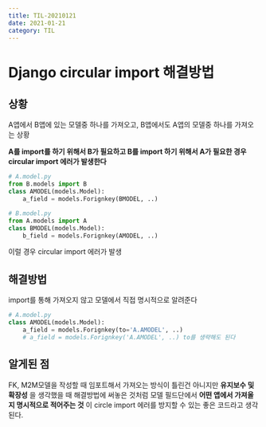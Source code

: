 ```yaml
---
title: TIL-20210121
date: 2021-01-21
category: TIL
---
```


# Django circular import 해결방법

## 상황

A앱에서 B앱에 있는 모델중 하나를 가져오고, B앱에서도 A앱의 모델중 하나를 가져오는 상황

**A를 import를 하기 위해서 B가 필요하고 B를 import 하기 위해서 A가 필요한 경우
circular import 에러가 발생한다**

```python
# A.model.py
from B.models import B
class AMODEL(models.Model):
    a_field = models.Forignkey(BMODEL, ..)
```

```python
# B.model.py
from A.models import A
class BMODEL(models.Model):
    b_field = models.Forignkey(AMODEL, ..)
```

이럴 경우 circular import 에러가 발생

## 해결방법

import를 통해 가져오지 않고 모델에서 직접 명시적으로 알려준다

```python
# A.model.py
class AMODEL(models.Model):
    a_field = models.Forignkey(to='A.AMODEL', ..)
    # a_field = models.Forignkey('A.AMODEL', ..) to를 생략해도 된다
```

## 알게된 점

FK, M2M모델을 작성할 때 임포트해서 가져오는 방식이 틀린건 아니지만
**유지보수 및 확장성** 을 생각했을 때 해결방법에 써놓은 것처럼 모델 필드단에서
**어떤 앱에서 가져올지 명시적으로 적어주는 것** 이 circle import 에러를 방지할 수 있는 좋은 코드라고 생각된다.
